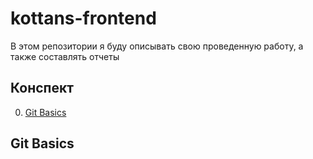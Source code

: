 # kottans-frontend
В этом репозитории я буду описывать свою проведенную работу, а также составлять отчеты
## Конспект
0. [Git Basics](#git)
## Git Basics
